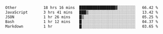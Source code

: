 <!--START_SECTION:waka-->

```txt
Other            18 hrs 16 mins  ████████████████▓░░░░░░░░   66.42 %
JavaScript       3 hrs 41 mins   ███▒░░░░░░░░░░░░░░░░░░░░░   13.42 %
JSON             1 hr 26 mins    █▒░░░░░░░░░░░░░░░░░░░░░░░   05.25 %
Bash             1 hr 12 mins    █░░░░░░░░░░░░░░░░░░░░░░░░   04.37 %
Markdown         1 hr            █░░░░░░░░░░░░░░░░░░░░░░░░   03.65 %
```

<!--END_SECTION:waka--> 
 
